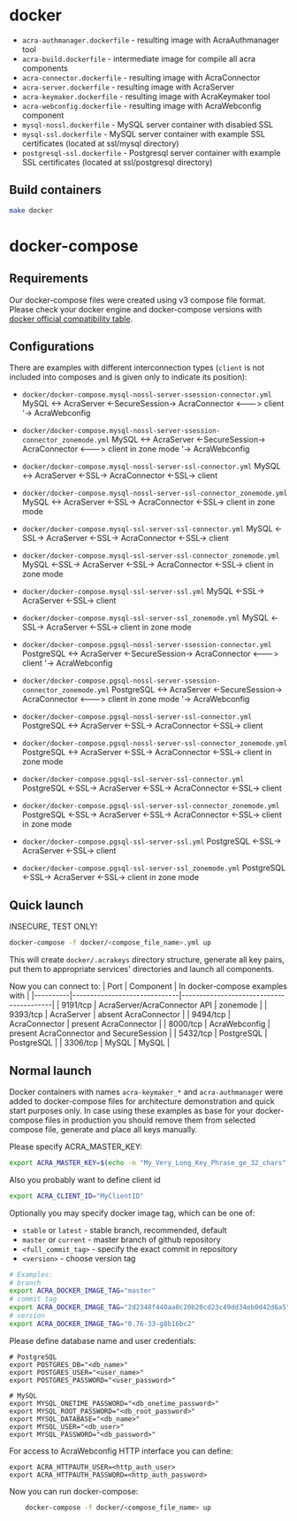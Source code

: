 # docker
  * `acra-authmanager.dockerfile` - resulting image with AcraAuthmanager tool
  * `acra-build.dockerfile` - intermediate image for compile all acra components
  * `acra-connector.dockerfile` - resulting image with AcraConnector
  * `acra-server.dockerfile` - resulting image with AcraServer
  * `acra-keymaker.dockerfile` - resulting image with AcraKeymaker tool
  * `acra-webconfig.dockerfile` - resulting image with AcraWebconfig component
  * `mysql-nossl.dockerfile` - MySQL server container with disabled SSL
  * `mysql-ssl.dockerfile` - MySQL server container with example SSL
    certificates (located at ssl/mysql directory)
  * `postgresql-ssl.dockerfile` - Postgresql server container with example SSL
    certificates (located at ssl/postgresql directory)

## Build containers

```bash
make docker
```

# docker-compose

## Requirements

Our docker-compose files were created using v3 compose file format. Please check
your docker engine and docker-compose versions with [docker official
compatibility table](https://docs.docker.com/compose/compose-file/compose-versioning/#compatibility-matrix).

## Configurations

There are examples with different interconnection types (`client` is not
included into composes and is given only to indicate its position):

  * `docker/docker-compose.mysql-nossl-server-ssession-connector.yml`
    MySQL <-> AcraServer <-SecureSession-> AcraConnector <---> client
                                                  '-> AcraWebconfig
  * `docker/docker-compose.mysql-nossl-server-ssession-connector_zonemode.yml`
    MySQL <-> AcraServer <-SecureSession-> AcraConnector <---> client in zone mode
                                                  '-> AcraWebconfig
  * `docker/docker-compose.mysql-nossl-server-ssl-connector.yml`
    MySQL <-> AcraServer <-SSL-> AcraConnector <-SSL-> client
  * `docker/docker-compose.mysql-nossl-server-ssl-connector_zonemode.yml`
    MySQL <-> AcraServer <-SSL-> AcraConnector <-SSL-> client in zone mode
  * `docker/docker-compose.mysql-ssl-server-ssl-connector.yml`
    MySQL <-SSL-> AcraServer <-SSL-> AcraConnector <-SSL-> client
  * `docker/docker-compose.mysql-ssl-server-ssl-connector_zonemode.yml`
    MySQL <-SSL-> AcraServer <-SSL-> AcraConnector <-SSL-> client in zone mode
  * `docker/docker-compose.mysql-ssl-server-ssl.yml`
    MySQL <-SSL-> AcraServer <-SSL-> client
  * `docker/docker-compose.mysql-ssl-server-ssl_zonemode.yml`
    MySQL <-SSL-> AcraServer <-SSL-> client in zone mode

  * `docker/docker-compose.pgsql-nossl-server-ssession-connector.yml`
    PostgreSQL <-> AcraServer <-SecureSession-> AcraConnector <---> client
                                                       '-> AcraWebconfig
  * `docker/docker-compose.pgsql-nossl-server-ssession-connector_zonemode.yml`
    PostgreSQL <-> AcraServer <-SecureSession-> AcraConnector <---> client in zone mode
                                                       '-> AcraWebconfig
  * `docker/docker-compose.pgsql-nossl-server-ssl-connector.yml`
    PostgreSQL <-> AcraServer <-SSL-> AcraConnector <-SSL-> client
  * `docker/docker-compose.pgsql-nossl-server-ssl-connector_zonemode.yml`
    PostgreSQL <-> AcraServer <-SSL-> AcraConnector <-SSL-> client in zone mode
  * `docker/docker-compose.pgsql-ssl-server-ssl-connector.yml`
    PostgreSQL <-SSL-> AcraServer <-SSL-> AcraConnector <-SSL-> client
  * `docker/docker-compose.pgsql-ssl-server-ssl-connector_zonemode.yml`
    PostgreSQL <-SSL-> AcraServer <-SSL-> AcraConnector <-SSL-> client in zone mode
  * `docker/docker-compose.pgsql-ssl-server-ssl.yml`
    PostgreSQL <-SSL-> AcraServer <-SSL-> client
  * `docker/docker-compose.pgsql-ssl-server-ssl_zonemode.yml`
    PostgreSQL <-SSL-> AcraServer <-SSL-> client in zone mode


## Quick launch

INSECURE, TEST ONLY!
```bash
docker-compose -f docker/<compose_file_name>.yml up
```
This will create `docker/.acrakeys` directory structure, generate all key pairs,
put them to appropriate services' directories and launch all components.

Now you can connect to:
|   Port   |          Component           |     In docker-compose examples with     |
|----------|------------------------------|-----------------------------------------|
| 9191/tcp | AcraServer/AcraConnector API | zonemode                                |
| 9393/tcp | AcraServer                   | absent AcraConnector                    |
| 9494/tcp | AcraConnector                | present AcraConnector                   |
| 8000/tcp | AcraWebconfig                | present AcraConnector and SecureSession |
| 5432/tcp | PostgreSQL                   | PostgreSQL                              |
| 3306/tcp | MySQL                        | MySQL                                   |


## Normal launch

Docker containers with names `acra-keymaker_*` and `acra-authmanager` were added
to docker-compose files for architecture demonstration and quick start purposes
only. In case using these examples as base for your docker-compose files in
production you should remove them from selected compose file, generate and place
all keys manually.

Please specify ACRA_MASTER_KEY:
```bash
export ACRA_MASTER_KEY=$(echo -n "My_Very_Long_Key_Phrase_ge_32_chars" | base64)
```

Also you probably want to define client id
```bash
export ACRA_CLIENT_ID="MyClientID"
```

Optionally you may specify docker image tag, which can be one of:
  * `stable` or `latest` - stable branch, recommended, default
  * `master` or `current` - master branch of github repository
  * `<full_commit_tag>` - specify the exact commit in repository
  * `<version>` - choose version tag
```bash
# Examples:
# branch
export ACRA_DOCKER_IMAGE_TAG="master"
# commit tag
export ACRA_DOCKER_IMAGE_TAG="2d2348f440aa0c20b20cd23c49dd34eb0d42d6a5"
# version
export ACRA_DOCKER_IMAGE_TAG="0.76-33-g8b16bc2"
```

Please define database name and user credentials:
```
# PostgreSQL
export POSTGRES_DB="<db_name>"
export POSTGRES_USER="<user_name>"
export POSTGRES_PASSWORD="<user_password>"

# MySQL
export MYSQL_ONETIME_PASSWORD="<db_onetime_password>"
export MYSQL_ROOT_PASSWORD="<db_root_password>"
export MYSQL_DATABASE="<db_name>"
export MYSQL_USER="<db_user>"
export MYSQL_PASSWORD="<db_password>"
```

For access to AcraWebconfig HTTP interface you can define:
```
export ACRA_HTTPAUTH_USER=<http_auth_user>
export ACRA_HTTPAUTH_PASSWORD=<http_auth_password>
```

Now you can run docker-compose:
```bash
    docker-compose -f docker/<compose_file_name> up
```
